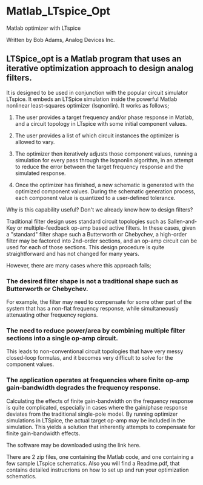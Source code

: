 # Matlab_LTspice_Opt
Matlab optimizer with LTspice

Written by Bob Adams, Analog Devices Inc.
## LTSpice_opt is a Matlab program that uses an iterative optimization approach to design analog filters. 
It is designed to be used in conjunction with the popular circuit simulator LTspice. It embeds an LTSpice simulation inside the powerful Matlab nonlinear least-squares optimizer (lsqnonlin). 
It works as follows;

1) The user provides a target frequency and/or phase response in Matlab, and a circuit topology in LTspice with some initial component values.
  
2) The user provides a list of which circuit instances the optimizer is allowed to vary.
  
3) The optimizer then iteratively adjusts those component values, running a simulation for every pass through the lsqnonlin algorithm, in an attempt to reduce the error between the target frequency response and the simulated response.
  
4) Once the optimizer has finished, a new schematic is generated with the optimized component values. During the schematic generation process, each component value is quantized to a user-defined tolerance.

Why is this capability useful? Don't we already know how to design filters?

Traditional filter design uses standard circuit topologies such as Sallen-and-Key or multiple-feedback op-amp based active filters. In these cases, given a "standard" filter shape such a Butterworth or Chebychev, a high-order filter may be factored into 2nd-order sections, and an op-amp circuit can be used for each of those sections. This design procedure is quite straightforward and has not changed for many years.


However, there are many cases where this approach fails;

### **The desired filter shape is not a traditional shape such as Butterworth or Chebychev**.
 For example, the filter may need to compensate for some other part of the system that has a non-flat frequency response, while simultaneously attenuating other frequency regions.

### **The need to reduce power/area by combining multiple filter sections into a single op-amp circuit**.
This leads to non-conventional circuit topologies that have very messy closed-loop formulas, and it becomes very difficult to solve for the component values. 

### **The application operates at frequencies where finite op-amp gain-bandwidth degrades the frequency response**.
Calculating the effects of finite gain-bandwidth on the frequency response is quite complicated, especially in cases where the gain/phase response deviates from the traditional single-pole model. By running optimizer simulations in LTSpice, the actual target op-amp may be included in the simulation. This yields a solution that inherently attempts to compensate for finite gain-bandwidth effects.

The software may be downloaded using the link here.

There are 2 zip files, one containing the Matlab code, and one containing a few sample LTspice schematics. Also you will find a Readme.pdf, that contains detailed instrucrions on how to set up and run your optimization schematics.


